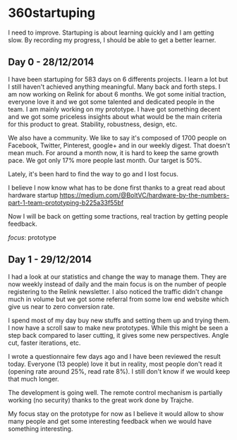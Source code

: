 360startuping
=============

I need to improve. Startuping is about learning quickly and I am getting slow. By recording my progress, I should be able to get a better learner.


Day 0 - 28/12/2014
------------------

I have been startuping for 583 days on 6 differents projects. I learn a lot but I still haven't achieved anything meaningful.
Many back and forth steps. I am now working on Relink for about 6 months. We got some initial traction, everyone love it and we got some talented and dedicated people in the team.
I am mainly working on my prototype. I have got something decent and we got some priceless insights about what would be the main criteria for this product to great.
Stability, robustness, design, etc.

We also have a community. We like to say it's composed of 1700 people on Facebook, Twitter, Pinterest, google+ and in our weekly digest. That doesn't mean much.
For around a month now, it is hard to keep the same growth pace. We got only 17% more people last month. Our target is 50%.

Lately, it's been hard to find the way to go and I lost focus.

I believe I now know what has to be done first thanks to a great read about hardware startup https://medium.com/@BoltVC/hardware-by-the-numbers-part-1-team-prototyping-b225a33f55bf

Now I will be back on getting some tractions, real traction by getting people feedback.

*focus*: prototype

Day 1 - 29/12/2014
------------------

I had a look at our statistics and change the way to manage them. They are now weekly instead of daily and the main focus is on the number of people registering to the Relink newsletter. I also noticed the traffic didn't change much in volume but we got some referral from some low end website which give us near to zero conversion rate.

I spend most of my day buy new stuffs and setting them up and trying them. I now have a scroll saw to make new prototypes. While this might be seen a step back compared to laser cutting, it gives some new perspectives. Angle cut, faster iterations, etc.

I wrote a questionnaire few days ago and I have been reviewed the result today. Everyone (13 people) love it but in reality, most people don't read it (opening rate around 25%, read rate 8%). I still don't know if we would keep that much longer.

The development is going well. The remote control mechanism is partially working (no security) thanks to the great work done by Trajche.

My focus stay on the prototype for now as I believe it would allow to show many people and get some interesting feedback when we would have something interesting.








